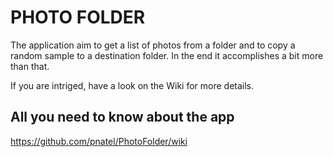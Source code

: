 # PHOTO FOLDER

The application aim to get a list of photos from a folder and to copy a random sample to a destination folder. In the end it accomplishes a bit more than that.

If you are intriged, have a look on the Wiki for more details.

## All you need to know about the app

<https://github.com/pnatel/PhotoFolder/wiki>
